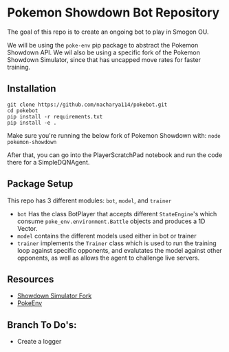 # Pokemon Showdown Bot Repository

The goal of this repo is to create an ongoing bot to play in Smogon OU.

We will be using the `poke-env` pip package to abstract the Pokemon Showdown API.
We wil also be using a specific fork of the Pokemon Showdown Simulator, since that has uncapped move rates for faster training.

## Installation

```
git clone https://github.com/nacharya114/pokebot.git
cd pokebot
pip install -r requirements.txt
pip install -e .
```

Make sure you're running the below fork of Pokemon Showdown with: `node pokemon-showdown`

After that, you can go into the PlayerScratchPad notebook and run the code there for a SimpleDQNAgent.

## Package Setup

This repo has 3 different modules: `bot`, `model`, and `trainer`

- `bot` Has the class BotPlayer that accepts different `StateEngine`'s which consume `poke_env.environment.Battle` objects and produces a 1D Vector.
- `model` contains the different models used either in bot or trainer
- `trainer` implements the `Trainer` class which is used to run the training loop against specific opponents, and evalutates the model against other opponents, as well as allows the agent to challenge live servers.
## Resources

- [Showdown Simulator Fork](https://github.com/hsahovic/pokemon-showdown)
- [PokeEnv](https://github.com/hsahovic/poke-env)

## Branch To Do's:
- Create a logger